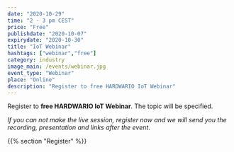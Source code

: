 ```yaml
---
date: "2020-10-29"
time: "2 - 3 pm CEST"
price: "Free"
publishdate: "2020-10-07"
expirydate: "2020-10-30"
title: "IoT Webinar"
hashtags: ["webinar","free"]
category: industry
image_main: /events/webinar.jpg
event_type: "Webinar"
place: "Online"
description: "Register to free HARDWARIO IoT Webinar"
---
```


Register to **free HARDWARIO IoT Webinar**. The topic will be specified. 

_If you can not make the live session, register now and we will send you the recording, presentation and links after the event._

{{% section "Register" %}}

<script charset="utf-8" type="text/javascript" src="//js.hsforms.net/forms/shell.js"></script>
<script>
jQuery(window).scroll(function() {
if (!jQuery('.hbspt-form').length) {
hbspt.forms.create({
    portalId: "5453210",
    formId: "73ff96c8-2987-422f-9315-54be91e7bb52"
});
}
});
</script>
